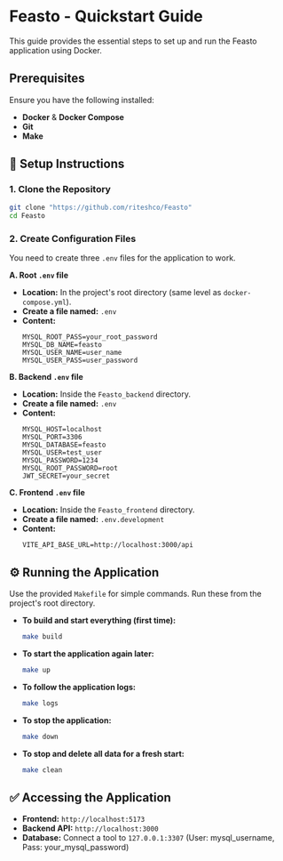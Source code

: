 # Feasto - Quickstart Guide

This guide provides the essential steps to set up and run the Feasto application using Docker.

## Prerequisites

Ensure you have the following installed:
* **Docker** & **Docker Compose**
* **Git**
* **Make**

## 🚀 Setup Instructions

### 1. Clone the Repository
```bash
git clone "https://github.com/riteshco/Feasto"
cd Feasto
```

### 2. Create Configuration Files

You need to create three `.env` files for the application to work.

**A. Root `.env` file**
* **Location:** In the project's root directory (same level as `docker-compose.yml`).
* **Create a file named:** `.env`
* **Content:**
    ```env
    MYSQL_ROOT_PASS=your_root_password
    MYSQL_DB_NAME=feasto
    MYSQL_USER_NAME=user_name
    MYSQL_USER_PASS=user_password
    ```

**B. Backend `.env` file**
* **Location:** Inside the `Feasto_backend` directory.
* **Create a file named:** `.env`
* **Content:**
    ```env
    MYSQL_HOST=localhost
    MYSQL_PORT=3306
    MYSQL_DATABASE=feasto
    MYSQL_USER=test_user
    MYSQL_PASSWORD=1234
    MYSQL_ROOT_PASSWORD=root
    JWT_SECRET=your_secret
    ```

**C. Frontend `.env` file**
* **Location:** Inside the `Feasto_frontend` directory.
* **Create a file named:** `.env.development`
* **Content:**
    ```env
    VITE_API_BASE_URL=http://localhost:3000/api
    ```

## ⚙️ Running the Application

Use the provided `Makefile` for simple commands. Run these from the project's root directory.

* **To build and start everything (first time):**
    ```bash
    make build
    ```

* **To start the application again later:**
    ```bash
    make up
    ```

* **To follow the application logs:**
    ```bash
    make logs
    ```

* **To stop the application:**
    ```bash
    make down
    ```

* **To stop and delete all data for a fresh start:**
    ```bash
    make clean
    ```

## ✅ Accessing the Application

* **Frontend:** `http://localhost:5173`
* **Backend API:** `http://localhost:3000`
* **Database:** Connect a tool to `127.0.0.1:3307` (User: mysql_username, Pass: your_mysql_password)
